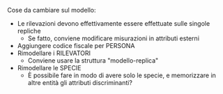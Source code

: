 Cose da cambiare sul modello:
+ Le rilevazioni devono effettivamente essere effettuate sulle singole repliche
	+ Se fatto, conviene modificare misurazioni in attributi esterni
+ Aggiungere codice fiscale per PERSONA
+ Rimodellare i RILEVATORI 
	+ Conviene usare la struttura "modello-replica"
+ Rimodellare le SPECIE
	+ È possibile fare in modo di avere solo le specie, e memorizzare in altre entità gli attributi discriminanti?